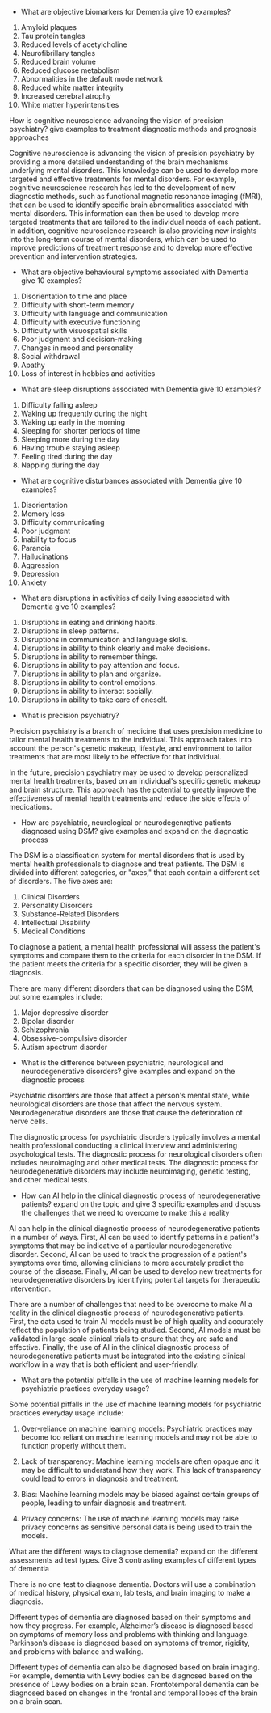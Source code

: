- What are objective biomarkers for Dementia give 10 examples?

1. Amyloid plaques
2. Tau protein tangles
3. Reduced levels of acetylcholine
4. Neurofibrillary tangles
5. Reduced brain volume
6. Reduced glucose metabolism
7. Abnormalities in the default mode network
8. Reduced white matter integrity
9. Increased cerebral atrophy
10. White matter hyperintensities

How is cognitive neuroscience advancing the vision of precision psychiatry?  give examples to treatment diagnostic methods and prognosis approaches

Cognitive neuroscience is advancing the vision of precision psychiatry by providing a more detailed understanding of the brain mechanisms underlying mental disorders. This knowledge can be used to develop more targeted and effective treatments for mental disorders. For example, cognitive neuroscience research has led to the development of new diagnostic methods, such as functional magnetic resonance imaging (fMRI), that can be used to identify specific brain abnormalities associated with mental disorders. This information can then be used to develop more targeted treatments that are tailored to the individual needs of each patient. In addition, cognitive neuroscience research is also providing new insights into the long-term course of mental disorders, which can be used to improve predictions of treatment response and to develop more effective prevention and intervention strategies.

- What are objective behavioural symptoms associated with  Dementia give 10 examples?

1. Disorientation to time and place
2. Difficulty with short-term memory
3. Difficulty with language and communication
4. Difficulty with executive functioning
5. Difficulty with visuospatial skills
6. Poor judgment and decision-making
7. Changes in mood and personality
8. Social withdrawal
9. Apathy
10. Loss of interest in hobbies and activities

- What are sleep disruptions associated with  Dementia give 10 examples?

1. Difficulty falling asleep
2. Waking up frequently during the night
3. Waking up early in the morning
4. Sleeping for shorter periods of time
5. Sleeping more during the day
6. Having trouble staying asleep
7. Feeling tired during the day
8. Napping during the day

- What are cognitive disturbances associated with  Dementia give 10 examples?

1. Disorientation
2. Memory loss
3. Difficulty communicating
4. Poor judgment
5. Inability to focus
6. Paranoia
7. Hallucinations
8. Aggression
9. Depression
10. Anxiety

- What are disruptions in activities of daily living associated with  Dementia give 10 examples?

1. Disruptions in eating and drinking habits.
2. Disruptions in sleep patterns.
3. Disruptions in communication and language skills.
4. Disruptions in ability to think clearly and make decisions.
5. Disruptions in ability to remember things.
6. Disruptions in ability to pay attention and focus.
7. Disruptions in ability to plan and organize.
8. Disruptions in ability to control emotions.
9. Disruptions in ability to interact socially.
10. Disruptions in ability to take care of oneself.

- What is precision psychiatry?  

Precision psychiatry is a branch of medicine that uses precision medicine to tailor mental health treatments to the individual. This approach takes into account the person's genetic makeup, lifestyle, and environment to tailor treatments that are most likely to be effective for that individual.

In the future, precision psychiatry may be used to develop personalized mental health treatments, based on an individual's specific genetic makeup and brain structure. This approach has the potential to greatly improve the effectiveness of mental health treatments and reduce the side effects of medications.

- How are psychiatric, neurological or neurodegenrqtive patients diagnosed using  DSM? give examples  and expand on the diagnostic process

The DSM is a classification system for mental disorders that is used by mental health professionals to diagnose and treat patients. The DSM is divided into different categories, or "axes," that each contain a different set of disorders. The five axes are:

1. Clinical Disorders
2. Personality Disorders
3. Substance-Related Disorders
4. Intellectual Disability
5. Medical Conditions

To diagnose a patient, a mental health professional will assess the patient's symptoms and compare them to the criteria for each disorder in the DSM. If the patient meets the criteria for a specific disorder, they will be given a diagnosis.

There are many different disorders that can be diagnosed using the DSM, but some examples include:

1. Major depressive disorder
2. Bipolar disorder
3. Schizophrenia
4. Obsessive-compulsive disorder
5. Autism spectrum disorder

- What is the difference between psychiatric, neurological and neurodegenerative disorders? give examples  and expand on the diagnostic process

Psychiatric disorders are those that affect a person's mental state, while neurological disorders are those that affect the nervous system. Neurodegenerative disorders are those that cause the deterioration of nerve cells.

The diagnostic process for psychiatric disorders typically involves a mental health professional conducting a clinical interview and administering psychological tests. The diagnostic process for neurological disorders often includes neuroimaging and other medical tests. The diagnostic process for neurodegenerative disorders may include neuroimaging, genetic testing, and other medical tests.

- How can AI help in the clinical diagnostic process of neurodegenerative patients?  expand on the topic and give 3 specific  examples and discuss the challenges that we need to overcome to make this a reality

AI can help in the clinical diagnostic process of neurodegenerative patients in a number of ways. First, AI can be used to identify patterns in a patient's symptoms that may be indicative of a particular neurodegenerative disorder. Second, AI can be used to track the progression of a patient's symptoms over time, allowing clinicians to more accurately predict the course of the disease. Finally, AI can be used to develop new treatments for neurodegenerative disorders by identifying potential targets for therapeutic intervention.

There are a number of challenges that need to be overcome to make AI a reality in the clinical diagnostic process of neurodegenerative patients. First, the data used to train AI models must be of high quality and accurately reflect the population of patients being studied. Second, AI models must be validated in large-scale clinical trials to ensure that they are safe and effective. Finally, the use of AI in the clinical diagnostic process of neurodegenerative patients must be integrated into the existing clinical workflow in a way that is both efficient and user-friendly.

- What are the potential pitfalls in the use of machine learning models for psychiatric practices everyday usage?

Some potential pitfalls in the use of machine learning models for psychiatric practices everyday usage include:

1. Over-reliance on machine learning models: Psychiatric practices may become too reliant on machine learning models and may not be able to function properly without them.

2. Lack of transparency: Machine learning models are often opaque and it may be difficult to understand how they work. This lack of transparency could lead to errors in diagnosis and treatment.

3. Bias: Machine learning models may be biased against certain groups of people, leading to unfair diagnosis and treatment.

4. Privacy concerns: The use of machine learning models may raise privacy concerns as sensitive personal data is being used to train the models.

What are the different ways to diagnose dementia?  expand on the different assessments ad test types. Give 3 contrasting examples of different types of dementia

There is no one test to diagnose dementia. Doctors will use a combination of medical history, physical exam, lab tests, and brain imaging to make a diagnosis.

Different types of dementia are diagnosed based on their symptoms and how they progress. For example, Alzheimer’s disease is diagnosed based on symptoms of memory loss and problems with thinking and language. Parkinson’s disease is diagnosed based on symptoms of tremor, rigidity, and problems with balance and walking.

Different types of dementia can also be diagnosed based on brain imaging. For example, dementia with Lewy bodies can be diagnosed based on the presence of Lewy bodies on a brain scan. Frontotemporal dementia can be diagnosed based on changes in the frontal and temporal lobes of the brain on a brain scan.
